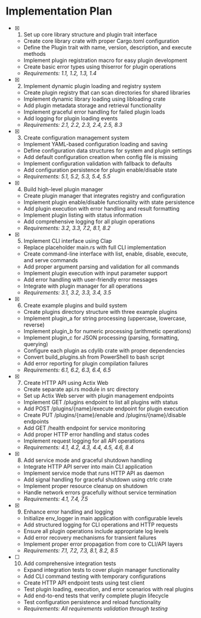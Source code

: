 # Implementation Plan

- [x] 1. Set up core library structure and plugin trait interface
  - Create core library crate with proper Cargo.toml configuration
  - Define the Plugin trait with name, version, description, and execute methods
  - Implement plugin registration macro for easy plugin development
  - Create basic error types using thiserror for plugin operations
  - _Requirements: 1.1, 1.2, 1.3, 1.4_

- [x] 2. Implement dynamic plugin loading and registry system
  - Create plugin registry that can scan directories for shared libraries
  - Implement dynamic library loading using libloading crate
  - Add plugin metadata storage and retrieval functionality
  - Implement graceful error handling for failed plugin loads
  - Add logging for plugin loading events
  - _Requirements: 2.1, 2.2, 2.3, 2.4, 2.5, 8.3_

- [x] 3. Create configuration management system
  - Implement YAML-based configuration loading and saving
  - Define configuration data structures for system and plugin settings
  - Add default configuration creation when config file is missing
  - Implement configuration validation with fallback to defaults
  - Add configuration persistence for plugin enable/disable state
  - _Requirements: 5.1, 5.2, 5.3, 5.4, 5.5_

- [x] 4. Build high-level plugin manager
  - Create plugin manager that integrates registry and configuration
  - Implement plugin enable/disable functionality with state persistence
  - Add plugin execution with error handling and result formatting
  - Implement plugin listing with status information
  - Add comprehensive logging for all plugin operations
  - _Requirements: 3.2, 3.3, 7.2, 8.1, 8.2_

- [x] 5. Implement CLI interface using Clap
  - Replace placeholder main.rs with full CLI implementation
  - Create command-line interface with list, enable, disable, execute, and serve commands
  - Add proper argument parsing and validation for all commands
  - Implement plugin execution with input parameter support
  - Add error handling with user-friendly error messages
  - Integrate with plugin manager for all operations
  - _Requirements: 3.1, 3.2, 3.3, 3.4, 3.5_

- [x] 6. Create example plugins and build system
  - Create plugins directory structure with three example plugins
  - Implement plugin_a for string processing (uppercase, lowercase, reverse)
  - Implement plugin_b for numeric processing (arithmetic operations)
  - Implement plugin_c for JSON processing (parsing, formatting, querying)
  - Configure each plugin as cdylib crate with proper dependencies
  - Convert build_plugins.sh from PowerShell to bash script
  - Add error reporting for plugin compilation failures
  - _Requirements: 6.1, 6.2, 6.3, 6.4, 6.5_

- [x] 7. Create HTTP API using Actix Web
  - Create separate api.rs module in src directory
  - Set up Actix Web server with plugin management endpoints
  - Implement GET /plugins endpoint to list all plugins with status
  - Add POST /plugins/{name}/execute endpoint for plugin execution
  - Create PUT /plugins/{name}/enable and /plugins/{name}/disable endpoints
  - Add GET /health endpoint for service monitoring
  - Add proper HTTP error handling and status codes
  - Implement request logging for all API operations
  - _Requirements: 4.1, 4.2, 4.3, 4.4, 4.5, 4.6, 8.4_

- [x] 8. Add service mode and graceful shutdown handling
  - Integrate HTTP API server into main CLI application
  - Implement service mode that runs HTTP API as daemon
  - Add signal handling for graceful shutdown using ctrlc crate
  - Implement proper resource cleanup on shutdown
  - Handle network errors gracefully without service termination
  - _Requirements: 4.1, 7.4, 7.5_

- [x] 9. Enhance error handling and logging
  - Initialize env_logger in main application with configurable levels
  - Add structured logging for CLI operations and HTTP requests
  - Ensure all plugin operations include appropriate log levels
  - Add error recovery mechanisms for transient failures
  - Implement proper error propagation from core to CLI/API layers
  - _Requirements: 7.1, 7.2, 7.3, 8.1, 8.2, 8.5_

- [ ] 10. Add comprehensive integration tests
  - Expand integration tests to cover plugin manager functionality
  - Add CLI command testing with temporary configurations
  - Create HTTP API endpoint tests using test client
  - Test plugin loading, execution, and error scenarios with real plugins
  - Add end-to-end tests that verify complete plugin lifecycle
  - Test configuration persistence and reload functionality
  - _Requirements: All requirements validation through testing_